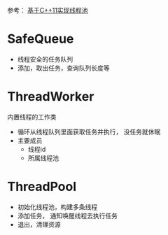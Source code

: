 参考： [基于C++11实现线程池](https://zhuanlan.zhihu.com/p/367309864)

# SafeQueue
- 线程安全的任务队列
- 添加，取出任务，查询队列长度等

# ThreadWorker
内置线程的工作类
- 循环从线程队列里面获取任务并执行， 没任务就休眠
- 主要成员
    - 线程id
    - 所属线程池

# ThreadPool
- 初始化线程池，构建多条线程
- 添加任务， 通知唤醒线程去执行任务
- 退出，清理资源